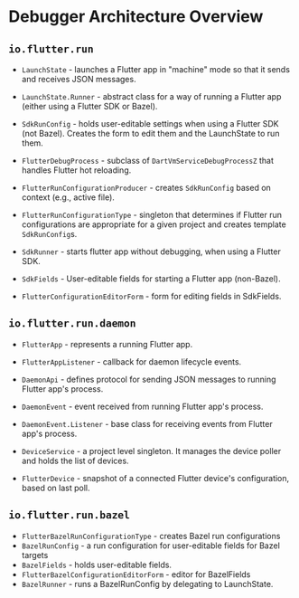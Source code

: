 # Debugger Architecture Overview

## `io.flutter.run`

* `LaunchState` - launches a Flutter app in "machine" mode so that it
  sends and receives JSON messages.

* `LaunchState.Runner` - abstract class for a way of running a Flutter app (either using a Flutter SDK or Bazel).

* `SdkRunConfig` - holds user-editable settings when using a Flutter SDK (not Bazel).
  Creates the form to edit them and the LaunchState to run them.

* `FlutterDebugProcess` -  subclass of `DartVmServiceDebugProcessZ` that handles Flutter hot reloading.

* `FlutterRunConfigurationProducer` - creates `SdkRunConfig` based on context (e.g.,
  active file).
* `FlutterRunConfigurationType` - singleton that determines if Flutter run configurations are
  appropriate for a given project and creates template `SdkRunConfig`s.
* `SdkRunner` - starts flutter app without debugging, when using a Flutter SDK.
* `SdkFields` - User-editable fields for starting a Flutter app (non-Bazel).
* `FlutterConfigurationEditorForm` - form for editing fields in SdkFields.

## `io.flutter.run.daemon`

* `FlutterApp` - represents a running Flutter app.
* `FlutterAppListener` - callback for daemon lifecycle events.
* `DaemonApi` - defines protocol for sending JSON messages to running Flutter app's process.
* `DaemonEvent` - event received from running Flutter app's process.
* `DaemonEvent.Listener` - base class for receiving events from Flutter app's process.

* `DeviceService` - a project level singleton. It manages the device poller and holds the list of devices.
* `FlutterDevice` - snapshot of a connected Flutter device's configuration, based on last poll.


## `io.flutter.run.bazel`

* `FlutterBazelRunConfigurationType` - creates Bazel run configurations
* `BazelRunConfig` - a run configuration for user-editable fields for Bazel targets
* `BazelFields` - holds user-editable fields.
* `FlutterBazelConfigurationEditorForm` - editor for BazelFields
* `BazelRunner` - runs a BazelRunConfig by delegating to LaunchState.
